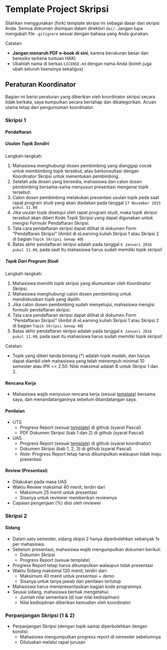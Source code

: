 Template Project Skripsi
========================

Silahkan menggunakan (fork) template skripsi ini sebagai dasar dari skripsi
Anda. Semua dokumen disimpan dalam direktori `doc/`. Jangan lupa mengubah
file `.gitignore` sesuai dengan bahasa yang Anda gunakan.

Catatan:

* **Jangan menaruh PDF e-book di sini**, karena berukuran besar dan beresiko terkena tuntuan HAKI
* Ubahlah nama di berkas `LICENSE.md` dengan nama Anda (boleh juga ubah seluruh lisensinya sekaligus)

Peraturan Koordinator
---------------------

Bagian ini berisi peraturan yang diberikan oleh koordinator skripsi secara tidak berkala, saya kumpulkan secara bertahap dan dikategorikan. Acuan utama tetap dari pengumuman koordinator.

### Skripsi 1

#### Pendaftaran

##### Usulan Topik Sendiri

Langkah-langkah:

1. Mahasiswa menghubungi dosen pembimbing yang dianggap cocok untuk membimbing topik tersebut, atau berkonsultasi dengan Koordinator Skripsi untuk menentukan pembimbing.
2. Setelah ada dosen yang bersedia, mahasiswa dan calon dosen pembimbing bersama-sama menyusun presentasi mengenai topik tersebut.
3. Calon dosen pembimbing melakukan presentasi usulan topik pada saat rapat program studi yang akan diadakan pada tanggal `17 November 2015 pukul 11.00`
4. Jika usulan topik disetujui oleh rapat program studi, maka topik skripsi tersebut akan diberi Kode Topik Skripsi yang dapat digunakan untuk mengisi Formulir Pendaftaran Skripsi.
5. Tata cara pendaftaran skripsi dapat dilihat di dokumen Form "Pendaftaran Skripsi" (Ambil di eLearning kuliah Skripsi 1 atau Skripsi 2 di bagian `Topik Skripsi Genap 40`)
6. Batas akhir pendaftaran skripsi adalah pada tanggal `6 Januari 2016 pukul 11.00`, pada saat itu mahasiswa harus sudah memiliki topik skripsi!

##### Topik Dari Program Studi

Langkah-langkah:

1. Mahasiswa memilih topik skripsi yang diumumkan oleh Koordinator Skripsi. 
2. Mahasiswa menghubungi calon dosen pembimbing untuk mendiskusikan topik yang dipilih.
3. Jika calon dosen pembimbing sudah menyetujui, mahasiswa mengisi formulir pendaftaran skripsi.
4. Tata cara pendaftaran skripsi dapat dilihat di dokumen Form "Pendaftaran Skripsi" (Ambil di eLearning kuliah Skripsi 1 atau Skripsi 2 di bagian `Topik Skripsi Genap 40`)
5. Batas akhir pendaftaran skripsi adalah pada tanggal `6 Januari 2016 pukul 11.00`, pada saat itu mahasiswa harus sudah memiliki topik skripsi!

Catatan:

* Topik yang diberi tanda bintang (*) adalah topik mudah, dan hanya dapat diambil oleh mahasiswa yang telah menempuh minimal 10 semester atau IPK <= 2.50. Nilai maksimal adalah B untuk Skripsi 1 dan 2.

#### Rencana Kerja

* Mahasiswa wajib menyusun rencana kerja (sesuai [template](https://github.com/pascalalfadian/Skripsi/tree/master/doc/RencanaKerja)) bersama saya, dan menandatanganinya sebelum ditandatangan saya.

#### Penilaian

* UTS
    - Progress Report (sesuai [template](https://github.com/pascalalfadian/Skripsi/tree/master/doc/ProgressReport)) di github (syarat Pascal)
    - PDF Dokumen Skripsi (bab 1 dan 2) di github (syarat Pascal)
* UAS
    - Progress Report (sesuai [template](https://github.com/pascalalfadian/Skripsi/tree/master/doc/ProgressReport)) di github (syarat koordinator)
    - Dokumen Skripsi (bab 1, 2, 3) di github (syarat Pascal)
    - _Note_: Progress Report tetap harus dikumpulkan walaupun tidak maju presentasi

#### Review (Presentasi)

* Dilakukan pada masa UAS
* Waktu Review maksimal 40 menit, terdiri dari
    - Maksimum 25 menit untuk presentasi
    - Sisanya untuk reviewer memberikan reviewnya
* Capaian pengerjaan (%) diisi oleh reviewer

### Skripsi 2

#### Sidang

* Dalam satu semester, sidang skipsi 2 hanya diperbolehkan sebanyak 1x per mahasiswa.
* Sebelum presentasi, mahasiswa wajib mengumpulkan dokumen berikut:
    - Dokumen Skripsi
    - Progress Report (sesuai template)
* Progress Report tetap harus dikumpulkan walaupun tidak presentasi
* Waktu Sidang maksimal 120 menit, terdiri dari:
    - Maksimum 40 menit untuk presentasi + demo
    - Sisanya untuk tanya jawab dan penilaian tertutup
* Mahasiswa harus mempresentasikan bagian kode programnya
* Seusai sidang, mahasiswa berhak mengetahui:
    - Jumlah nilai sementara (di luar nilai kedisiplinan)
    - Nilai kedisiplinan diberikan kemudian oleh koordinator

### Perpanjangan Skripsi (1 & 2)

* Perpanjangan Skripsi (dengan topik sama) diperbolehkan dengan kondisi:
    - Mahasiswa mengumpulkan progress report di semester sebelumnya
    - Diluluskan melalui rapat jurusan

